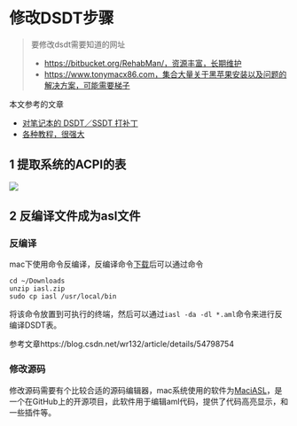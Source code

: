 # 修改DSDT步骤

> 要修改dsdt需要知道的网址
>
> - https://bitbucket.org/RehabMan/，资源丰富，长期维护
> - https://www.tonymacx86.com，集合大量关于黑苹果安装以及问题的解决方案，可能需要梯子

本文参考的文章

- [对笔记本的 DSDT／SSDT 打补丁](https://blog.csdn.net/wr132/article/details/54798754)
- [各种教程，很强大](http://enjoycc.f3322.net:8558/黑苹果安装教程/)

## 1 提取系统的ACPI的表

![](http://ww1.sinaimg.cn/large/e8450fe4gy1fv0pgul5izj20q90pcn0q.jpg)

## 2 反编译文件成为asl文件

### 反编译

mac下使用命令反编译，反编译命令[下载](https://bitbucket.org/RehabMan/acpica/downloads/)后可以通过命令

```
cd ~/Downloads
unzip iasl.zip
sudo cp iasl /usr/local/bin
```

将该命令放置到可执行的终端，然后可以通过`iasl -da -dl *.aml`命令来进行反编译DSDT表。

参考文章https://blog.csdn.net/wr132/article/details/54798754

### 修改源码

修改源码需要有个比较合适的源码编辑器，mac系统使用的软件为[MaciASL](https://bitbucket.org/RehabMan/os-x-maciasl-patchmatic/downloads/)，是一个在GitHub上的开源项目，此软件用于编辑aml代码，提供了代码高亮显示，和一些插件等。





